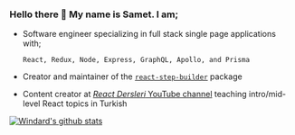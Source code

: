 ### Hello there 👋 My name is Samet. I am;

- Software engineer specializing in full stack single page applications with;<br />
 
    ```React, Redux, Node, Express, GraphQL, Apollo, and Prisma```

- Creator and maintainer of the [`react-step-builder`](https://www.npmjs.com/package/react-step-builder) package

- Content creator at [_React Dersleri_ YouTube channel](https://www.youtube.com/c/reactdersleri) teaching intro/mid-level React topics in Turkish

[![Windard's github stats](https://github-readme-stats.vercel.app/api?username=sametweb&show_icons=true&theme=dark)](https://github.com/sametweb)

<!--
**sametweb/sametweb** is a ✨ _special_ ✨ repository because its `README.md` (this file) appears on your GitHub profile.

Here are some ideas to get you started:

- 🔭 I’m currently working on ...
- 🌱 I’m currently learning ...
- 👯 I’m looking to collaborate on ...
- 🤔 I’m looking for help with ...
- 💬 Ask me about ...
- 📫 How to reach me: ...
- 😄 Pronouns: ...
- ⚡ Fun fact: ...
-->

